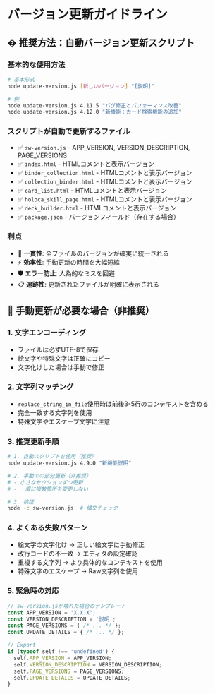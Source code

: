 # バージョン更新ガイドライン

## � 推奨方法：自動バージョン更新スクリプト

### 基本的な使用方法
```bash
# 基本形式
node update-version.js [新しいバージョン] "[説明]"

# 例
node update-version.js 4.11.5 "バグ修正とパフォーマンス改善"
node update-version.js 4.12.0 "新機能：カード検索機能の追加"
```

### スクリプトが自動で更新するファイル
- ✅ `sw-version.js` - APP_VERSION, VERSION_DESCRIPTION, PAGE_VERSIONS
- ✅ `index.html` - HTMLコメントと表示バージョン
- ✅ `binder_collection.html` - HTMLコメントと表示バージョン
- ✅ `collection_binder.html` - HTMLコメントと表示バージョン
- ✅ `card_list.html` - HTMLコメントと表示バージョン
- ✅ `holoca_skill_page.html` - HTMLコメントと表示バージョン
- ✅ `deck_builder.html` - HTMLコメントと表示バージョン
- ✅ `package.json` - バージョンフィールド（存在する場合）

### 利点
- 🎯 **一貫性**: 全ファイルのバージョンが確実に統一される
- ⚡ **効率性**: 手動更新の時間を大幅短縮
- 🛡️ **エラー防止**: 人為的なミスを回避
- 📋 **追跡性**: 更新されたファイルが明確に表示される

## 🔧 手動更新が必要な場合（非推奨）

### 1. 文字エンコーディング
- ファイルは必ずUTF-8で保存
- 絵文字や特殊文字は正確にコピー
- 文字化けした場合は手動で修正

### 2. 文字列マッチング
- `replace_string_in_file`使用時は前後3-5行のコンテキストを含める
- 完全一致する文字列を使用
- 特殊文字やエスケープ文字に注意

### 3. 推奨更新手順
```bash
# 1. 自動スクリプトを使用（推奨）
node update-version.js 4.9.0 "新機能説明"

# 2. 手動での部分更新（非推奨）
# - 小さなセクションずつ更新
# - 一度に複数箇所を変更しない

# 3. 検証
node -c sw-version.js  # 構文チェック
```

### 4. よくある失敗パターン
- 絵文字の文字化け → 正しい絵文字に手動修正
- 改行コードの不一致 → エディタの設定確認
- 重複する文字列 → より具体的なコンテキストを使用
- 特殊文字のエスケープ → Raw文字列を使用

### 5. 緊急時の対応
```javascript
// sw-version.jsが壊れた場合のテンプレート
const APP_VERSION = 'X.X.X';
const VERSION_DESCRIPTION = '説明';
const PAGE_VERSIONS = { /* ... */ };
const UPDATE_DETAILS = { /* ... */ };

// Export
if (typeof self !== 'undefined') {
  self.APP_VERSION = APP_VERSION;
  self.VERSION_DESCRIPTION = VERSION_DESCRIPTION;
  self.PAGE_VERSIONS = PAGE_VERSIONS;
  self.UPDATE_DETAILS = UPDATE_DETAILS;
}
```
